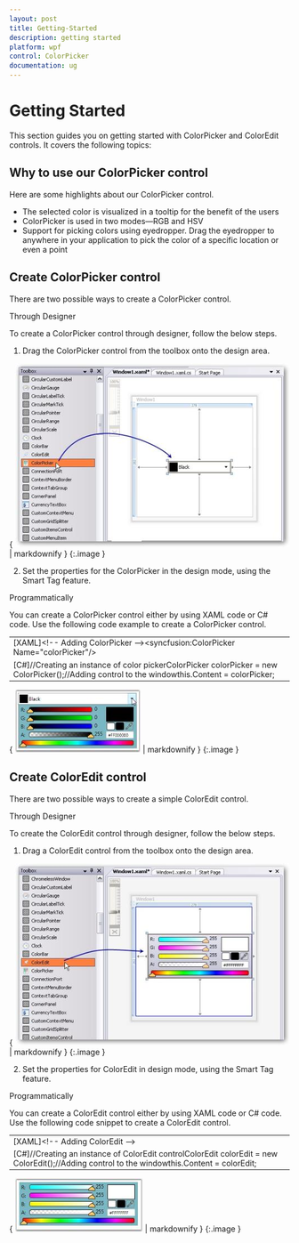 ```yaml
---
layout: post
title: Getting-Started
description: getting started
platform: wpf
control: ColorPicker
documentation: ug
---
```


# Getting Started

This section guides you on getting started with ColorPicker and ColorEdit controls. It covers the following topics:

## Why to use our ColorPicker control

Here are some highlights about our ColorPicker control.

* The selected color is visualized in a tooltip for the benefit of the users
* ColorPicker is used in two modes—RGB and HSV
* Support for picking colors using eyedropper. Drag the eyedropper to anywhere in your application to pick the color of a specific location or even a point
## Create ColorPicker control


There are two possible ways to create a ColorPicker control.

Through Designer

To create a ColorPicker control through designer, follow the below steps.

1. Drag the ColorPicker control from the toolbox onto the design area. 



{ ![](Getting-Started_images/Getting-Started_img1.jpeg) | markdownify }
{:.image }




2. Set the properties for the ColorPicker in the design mode, using the Smart Tag feature.

Programmatically

You can create a ColorPicker control either by using XAML code or C# code. Use the following code example to create a ColorPicker control.

<table>
<tr>
<td>
[XAML]&lt;!-- Adding ColorPicker --&gt;&lt;syncfusion:ColorPicker  Name="colorPicker"/&gt;</td></tr>
<tr>
<td>
[C#]//Creating an instance of color pickerColorPicker colorPicker = new ColorPicker();//Adding control to the windowthis.Content = colorPicker; </td></tr>
</table>


{ ![](Getting-Started_images/Getting-Started_img2.jpeg) | markdownify }
{:.image }




## Create ColorEdit control

There are two possible ways to create a simple ColorEdit control.

Through Designer 

To create the ColorEdit control through designer, follow the below steps.

1. Drag a ColorEdit control from the toolbox onto the design area.



{ ![](Getting-Started_images/Getting-Started_img3.jpeg) | markdownify }
{:.image }




2. Set the properties for ColorEdit in design mode, using the Smart Tag feature. 

Programmatically

You can create a ColorEdit control either by using XAML code or C# code. Use the following code snippet to create a ColorEdit control.

<table>
<tr>
<td>
[XAML]&lt;!-- Adding ColorEdit --&gt;<syncfusion:ColorEdit  Name="colorEdit"/</td></tr>
<tr>
<td>
[C#]//Creating an instance of ColorEdit controlColorEdit colorEdit = new ColorEdit();//Adding control to the windowthis.Content = colorEdit; </td></tr>
</table>




{ ![](Getting-Started_images/Getting-Started_img4.jpeg) | markdownify }
{:.image }


